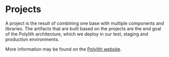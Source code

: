 # Projects 

A project is the result of combining one base with multiple components and
libraries. The artifacts that are built based on the projects are the end goal
of the Polylith architecture, which we deploy in our test, staging and
production environments.

More information may be found on the [Polylith website](projects).

[projects]: https://polylith.gitbook.io/polylith/architecture/2.6.-project
